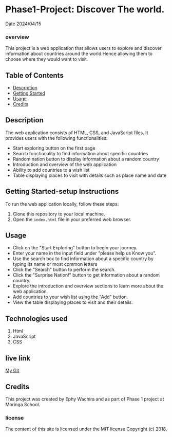 # Phase1-Project: Discover The world.
Date 2024/04/15
### overview
This project is a web application that allows users to explore and discover information about countries around the world.Hence allowing them to choose where they would want to visit.

## Table of Contents

- [Description](#description)
- [Getting Started](#getting-started)
- [Usage](#usage)
- [Credits](#credits)

## Description

The web application consists of HTML, CSS, and JavaScript files. It provides users with the following functionalities:
- Start exploring button on the first page
- Search functionality to find information about specific countries
- Random nation button to display information about a random country
- Introduction and overview of the web application
- Ability to add countries to a wish list
- Table displaying places to visit with details such as place name and date

## Getting Started-setup Instructions

To run the web application locally, follow these steps:
1. Clone this repository to your local machine.
2. Open the `index.html` file in your preferred web browser.

## Usage

- Click on the "Start Exploring" button to begin your journey.
- Enter your name in the input field under "please help us Know you".
- Use the search box to find information about a specific country by typing its name or most common letters
- Click the "Search" button to perform the search.
- Click the "Surprise Nation!" button to get information about a random country.
- Explore the introduction and overview sections to learn more about the web application.
- Add countries to your wish list using the "Add" button.
- View the table displaying places to visit and their details.
## Technologies used
1. Html
2. JavaScript
3. CSS
## live link
[My Git](https://github.com/Ephymuiruri/Phase1-Project)
## Credits
This project was created by Ephy Wachira and as part of Phase 1 project at Moringa School.
### license
The content of this site is licensed under the MIT license
Copyright (c) 2018.
